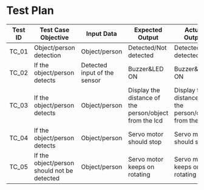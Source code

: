 # Test Plan


|Test ID   |Test Case Objective  |Input Data   |Expected Output   |Actual Output|
|----------|---------------------|-------------|------------------|-------------|
|TC_01     |Object/person detection        |Object/person |Detected/Not detected|Detected/Not detected|
|TC_02   |If the object/person detects  |Detected input of the sensor |Buzzer&LED ON|Buzzer&LED ON|
|TC_03   |If the object/person detects|Object/person |Display the distance of the person/object from the lcd|Display the distance of the person/object from the lcd|
|TC_04   |If the object/person detects|Object/person |Servo motor should stop|Servo motor should stop|
|TC_05|If the object/person should not be detected  |Object/person |Servo motor keeps on rotating|Servo motor keeps on rotating|
